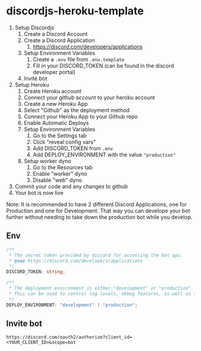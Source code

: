 # discordjs-heroku-template

1. Setup Discordjs
   1. Create a Discord Account
   2. Create a Discord Application
      1. <https://discord.com/developers/applications>
   3. Setup Environment Variables
      1. Create a `.env` file from `.env.template`
      2. Fill in your DISCORD_TOKEN (can be found in the discord developer portal)
   4. Invite bot
2. Setup Heroku
   1. Create Heroku account
   2. Connect your github account to your heroku account
   3. Create a new Heroku App
   4. Select "Github" as the deployment method
   5. Connect your Heroku App to your Github repo
   6. Enable Automatic Deploys
   7. Setup Environment Variables
      1. Go to the Settings tab
      2. Click "reveal config vars"
      3. Add DISCORD_TOKEN from `.env`
      4. Add DEPLOY_ENVIRONMENT with the value `"production"`
   8. Setup worker dyno
      1. Go to the Resources tab
      2. Enable "worker" dyno
      3. Disable "web" dyno
3. Commit your code and any changes to github
4. Your bot is now live

Note: It is recommended to have 2 different Discord Applications, one for Production and one for Development.
That way you can develope your bot further without needing to take down the production bot while you develop.

## Env

```ts
/**
 * The secret token provided by discord for accessing the bot api.
 * @see https://discord.com/developers/applications
 */
DISCORD_TOKEN: string;

/**
 * The deployment environment is either "development" or "production".
 * This can be used to control log levels, debug features, as well as the database instance that will be used.
 */
DEPLOY_ENVIRONMENT: "development" | "production";
```

## Invite bot

`https://discord.com/oauth2/authorize?client_id=<YOUR_CLIENT_ID>&scope=bot`
